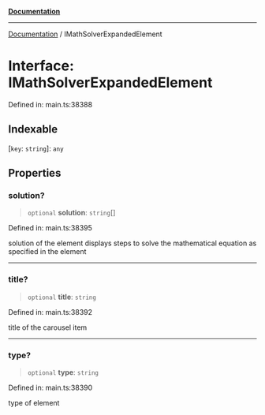 [**Documentation**](../README.md)

***

[Documentation](../README.md) / IMathSolverExpandedElement

# Interface: IMathSolverExpandedElement

Defined in: main.ts:38388

## Indexable

\[`key`: `string`\]: `any`

## Properties

### solution?

> `optional` **solution**: `string`[]

Defined in: main.ts:38395

solution of the element
displays steps to solve the mathematical equation as specified in the element

***

### title?

> `optional` **title**: `string`

Defined in: main.ts:38392

title of the carousel item

***

### type?

> `optional` **type**: `string`

Defined in: main.ts:38390

type of element
